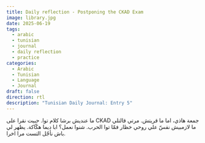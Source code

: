 ```yaml
---
title: Daily reflection - Postponing the CKAD Exam
image: library.jpg
date: 2025-06-19
tags:
  - arabic
  - tunisian
  - journal
  - daily reflection
  - practice
categories:
  - Arabic
  - Tunisian
  - Language
  - Journal
draft: false
direction: rtl
description: "Tunisian Daily Journal: Entry 5"
---
```

ما عنديش برشا كلام توا. حبيت نقرا على CKAD جمعة هاذي، اما ما قريتش. مرتي قالتلي ما لازمبيش نقسّ علي روحي خظار فمّا توا الحرب. شنوا نعمل؟ ابا ديما هكّاكة. يظهر لي باش نأجّل التست مرا اخرا.
